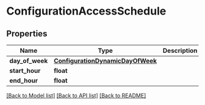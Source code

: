 # ConfigurationAccessSchedule

## Properties
Name | Type | Description | Notes
------------ | ------------- | ------------- | -------------
**day_of_week** | [**ConfigurationDynamicDayOfWeek**](ConfigurationDynamicDayOfWeek.md) |  | [optional] 
**start_hour** | **float** |  | [optional] 
**end_hour** | **float** |  | [optional] 

[[Back to Model list]](../README.md#documentation-for-models) [[Back to API list]](../README.md#documentation-for-api-endpoints) [[Back to README]](../README.md)

